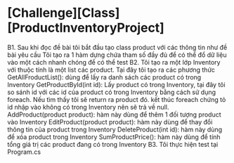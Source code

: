 # [Challenge][Class][ProductInventoryProject]

B1. Sau khi đọc đề bài tôi bắt đầu tạo class product với các thông tin như đề bài yêu cầu
    Tôi tạo ra 1 hàm dựng chứa tham số đầy đủ để có thể đổ dữ liệu vào một cách nhanh chóng để có thể test
B2. Tôi tạo ra một lớp Inventory với thuộc tính là một list các product.
    Tại đây tôi tạo ra các phương thức
      GetAllFroductList(): dùng để lấy ra danh sách các product có trong Inventory
      GetProductById(int id): Lấy product có trong Inventory, tại đây tôi so sánh id với các id của product có trong Inventory
        bằng cách sử dụng foreach. Nếu tìm thấy tôi sẽ return ra product đó. kết thúc foreach chứng tỏ id nhập vào không có trong
        Inventory nên sẽ trả về null.
      AddProduct(product product): hàm này dùng để thêm 1 đối tượng product vào Inventory
      EditProduct(product product): hàm này dùng để thay đổi thông tin của product trong Inventory
      DeleteProduct(int id): hàm này dùng để xóa product trong Inventory
      SumProductPrice(): hàm này dùng để tính tổng giá trị các product đang có trong Inventory
 B3. Tôi thực hiện test tại Program.cs
